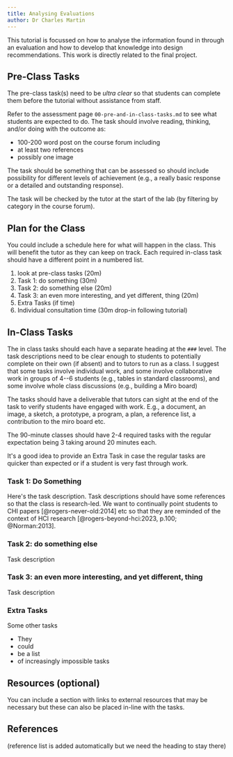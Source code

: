 ```yaml
---
title: Analysing Evaluations
author: Dr Charles Martin
---
```


<!-- ![tutorial image goes here, a nice indicative image in wide format, e.g. 1200x650](img/image-name.jpg) -->

This tutorial is focussed on how to analyse the information found in through an evaluation and how to develop that knowledge into design recommendations. This work is directly related to the final project.

## Pre-Class Tasks

The pre-class task(s) need to be _ultra clear_ so that students can complete them before the tutorial without assistance from staff.

Refer to the assessment page `00-pre-and-in-class-tasks.md` to see what students are expected to do. The task should involve reading, thinking, and/or doing with the outcome as:

- 100-200 word post on the course forum including
- at least two references
- possibly one image

The task should be something that can be assessed so should include possibility for different levels of achievement (e.g., a really basic response or a detailed and outstanding response).

The task will be checked by the tutor at the start of the lab (by filtering by category in the course forum).

## Plan for the Class

You could include a schedule here for what will happen in the class. This will benefit the tutor as they can keep on track. Each required in-class task should have a different point in a numbered list.

1. look at pre-class tasks (20m)
2. Task 1: do something (30m)
3. Task 2: do something else (20m)
4. Task 3: an even more interesting, and yet different, thing (20m)
5. Extra Tasks (if time)
6. Individual consultation time (30m drop-in following tutorial)

## In-Class Tasks

The in class tasks should each have a separate heading at the `###` level. The task descriptions need to be clear enough to students to potentially complete on their own (if absent) and to tutors to run as a class. I suggest that some tasks involve individual work, and some involve collaborative work in groups of 4--6 students (e.g., tables in standard classrooms), and some involve whole class discussions (e.g., building a Miro board)

The tasks should have a deliverable that tutors can sight at the end of the task to verify students have engaged with work. E.g., a document, an image, a sketch, a prototype, a program, a plan, a reference list, a contribution to the miro board etc.

The 90-minute classes should have 2-4 required tasks with the regular expectation being 3 taking around 20 minutes each.

It's a good idea to provide an Extra Task in case the regular tasks are quicker than expected or if a student is very fast through work.

### Task 1: Do Something

Here's the task description. Task descriptions should have some references so that the class is research-led. We want to continually point students to CHI papers [@rogers-never-old:2014] etc so that they are reminded of the context of HCI research [@rogers-beyond-hci:2023, p.100; @Norman:2013].

### Task 2: do something else 

Task description

### Task 3: an even more interesting, and yet different, thing

Task description

### Extra Tasks

Some other tasks

- They
- could
- be a list
- of increasingly impossible tasks

## Resources (optional)

You can include a section with links to external resources that may be necessary but these can also be placed in-line with the tasks.

## References

(reference list is added automatically but we need the heading to stay there)
